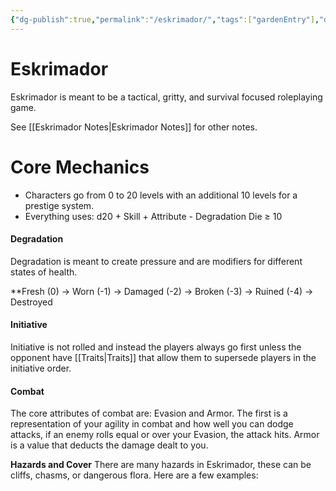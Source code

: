 ```yaml
---
{"dg-publish":true,"permalink":"/eskrimador/","tags":["gardenEntry"],"dgShowInlineTitle":true}
---
```


# Eskrimador
Eskrimador is meant to be a tactical, gritty, and survival focused roleplaying game.

See [[Eskrimador Notes\|Eskrimador Notes]] for other notes.
# Core Mechanics

- Characters go from 0 to 20 levels with an additional 10 levels for a prestige system.
- Everything uses: d20 + Skill + Attribute - Degradation Die ≥ 10

#### Degradation
Degradation is meant to create pressure and are modifiers for different states of health.

**Fresh (0) → Worn (-1) → Damaged (-2) → Broken (-3) → Ruined (-4) → Destroyed

#### Initiative
Initiative is not rolled and instead the players always go first unless the opponent have [[Traits\|Traits]] that allow them to supersede players in the initiative order.

#### Combat
The core attributes of combat are: Evasion and Armor. The first is a representation of your agility in combat and how well you can dodge attacks, if an enemy rolls equal or over your Evasion, the attack hits. Armor is a value that deducts the damage dealt to you.

**Hazards and Cover**
There are many hazards in Eskrimador, these can be cliffs, chasms, or dangerous flora. Here are a few examples:


